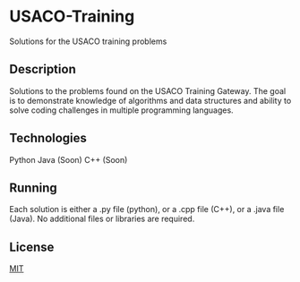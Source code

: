 # USACO-Training

Solutions for the USACO training problems

## Description

Solutions to the problems found on the USACO Training Gateway.
The goal is to demonstrate knowledge of algorithms and data structures and ability to solve coding challenges in multiple programming languages.

## Technologies

Python
Java (Soon)
C++ (Soon)


## Running

Each solution is either a .py file (python), or a .cpp file (C++), or a .java file (Java).
No additional files or libraries are required. 


## License
[MIT](https://choosealicense.com/licenses/mit/)